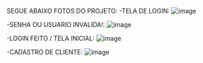 SEGUE ABAIXO FOTOS DO PROJETO:
-TELA DE LOGIN:
![image](https://github.com/Joaovictoraparecido/Clinica-Prot-tipo-Vers-o-0.1-/assets/115484907/c92e597b-650a-4a79-ade3-81b1ba0e06c0)

-SENHA OU USUARIO INVALIDA!:
![image](https://github.com/Joaovictoraparecido/Clinica-Prot-tipo-Vers-o-0.1-/assets/115484907/0ab82307-0513-4e1f-8bdf-98cb727cb816)

-LOGIN FEITO / TELA INICIAL:
![image](https://github.com/Joaovictoraparecido/Clinica-Prot-tipo-Vers-o-0.1-/assets/115484907/cef353fe-6453-4b11-ab7f-7cdb1a0185f6)

-CADASTRO DE CLIENTE:
![image](https://github.com/Joaovictoraparecido/Clinica-Prot-tipo-Vers-o-0.1-/assets/115484907/11830d5e-5629-493f-93ea-ceb974cfafdb)



